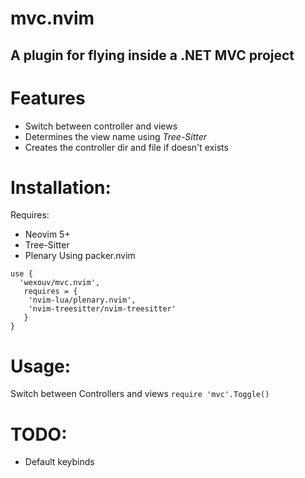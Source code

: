 # mvc.nvim
## A plugin for flying inside a .NET MVC project

# Features
- Switch between controller and views
- Determines the view name using *Tree-Sitter*
- Creates the controller dir and file if doesn't exists

# Installation:
Requires:
- Neovim 5+
- Tree-Sitter
- Plenary
Using packer.nvim
```
use {
  'wexouv/mvc.nvim',
   requires = {
    'nvim-lua/plenary.nvim',
    'nvim-treesitter/nvim-treesitter'
   }
}
```
# Usage:
Switch between Controllers and views ```require 'mvc'.Toggle()```

# TODO:
- Default keybinds
